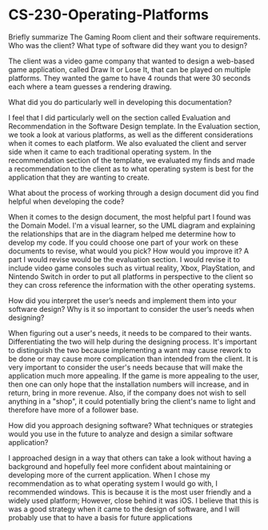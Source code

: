 # CS-230-Operating-Platforms

Briefly summarize The Gaming Room client and their software requirements. Who was the client? What type of software did they want you to design?

The client was a video game company that wanted to design a web-based game application, called Draw It or Lose It, that can be played on multiple platforms. They wanted the game to have 4 rounds that were 30 seconds each where a team guesses a rendering drawing.   

What did you do particularly well in developing this documentation?

I feel that I did particularly well on the section called Evaluation and Recommendation in the Software Design template.  In the Evaluation section, we took a look at various platforms, as well as the different considerations when it comes to each platform. We also evaluated the client and server side when it came to each traditional operating system. In the recommendation section of the template, we evaluated my finds and made a recommendation to the client as to what operating system is best for the application that they are wanting to create.

What about the process of working through a design document did you find helpful when developing the code?

When it comes to the design document, the most helpful part I found was the Domain Model. I'm a visual learner, so the UML diagram and explaining the relationships that are in the diagram helped me determine how to develop my code. 
If you could choose one part of your work on these documents to revise, what would you pick? How would you improve it?
A part I would revise would be the evaluation section. I would revise it to include video game consoles such as virtual reality, Xbox, PlayStation, and Nintendo Switch in order to put all platforms in perspective to the client so they can cross reference the information with the other operating systems.   

How did you interpret the user’s needs and implement them into your software design? Why is it so important to consider the user’s needs when designing?

When figuring out a user's needs, it needs to be compared to their wants. Differentiating the two will help during the designing process. It's important to distinguish the two because implementing a want may cause rework to be done or may cause more complication than intended from the client. It is very important to consider the user's needs because that will make the application much more appealing. If the game is more appealing to the user, then one can only hope that the installation numbers will increase, and in return, bring in more revenue. Also, if the company does not wish to sell anything in a "shop", it could potentially bring the client's name to light and therefore have more of a follower base.  

How did you approach designing software? What techniques or strategies would you use in the future to analyze and design a similar software application?

I approached design in a way that others can take a look without having a background and hopefully feel more confident about maintaining or developing more of the current application. When I chose my recommendation as to what operating system I would go with, I recommended windows. This is because it is the most user friendly and a widely used platform; However, close behind it was iOS. I believe that this is was a good strategy when it came to the design of software, and I will probably use that to have a basis for future applications
